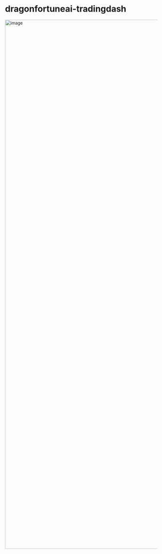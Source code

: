# dragonfortuneai-tradingdash

<img width="2977" height="1748" alt="image" src="https://github.com/user-attachments/assets/df014705-3514-446c-b4f7-0353066ede8d" />
